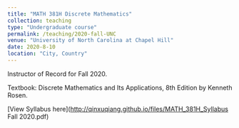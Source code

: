 ```yaml
---
title: "MATH 381H Discrete Mathematics"
collection: teaching
type: "Undergraduate course"
permalink: /teaching/2020-fall-UNC
venue: "University of North Carolina at Chapel Hill"
date: 2020-8-10
location: "City, Country"
---
```


Instructor of Record for Fall 2020. 

Textbook: Discrete Mathematics and Its Applications, 8th Edition by Kenneth Rosen.

[View Syllabus here](http://qinxuqiang.github.io/files/MATH_381H_Syllabus Fall 2020.pdf)

